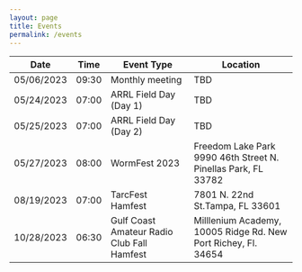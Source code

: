 ```yaml
---
layout: page
title: Events
permalink: /events
---
```

| Date | Time | Event Type | Location |
|-----------|-------|-----------------|----------------------------------------------------------------------|
|05/06/2023 | 09:30 | Monthly meeting | TBD<!-- Pasco West EOC, 8744 Government Drive, Building A, New Port Richey --> |
|05/24/2023| 07:00| ARRL Field Day (Day 1) | TBD |
|05/25/2023| 07:00| ARRL Field Day (Day 2) | TBD |
|05/27/2023 | 08:00 | WormFest 2023| Freedom Lake Park 9990 46th Street N. Pinellas Park, FL 33782|
|08/19/2023 | 07:00 | TarcFest Hamfest| 7801 N. 22nd St.Tampa, FL 33601| 
|10/28/2023 | 06:30 | Gulf Coast Amateur Radio Club Fall Hamfest |Milllenium Academy, 10005 Ridge Rd. New Port Richey, Fl. 34654|


